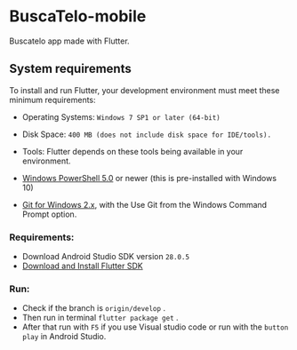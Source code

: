 # BuscaTelo-mobile

Buscatelo app made with Flutter.

## System requirements
To install and run Flutter, your development environment must meet these minimum requirements:

- Operating Systems: ```Windows 7 SP1 or later (64-bit)```

- Disk Space: ```400 MB (does not include disk space for IDE/tools).```

- Tools: Flutter depends on these tools being available in your environment.

- [Windows PowerShell 5.0](https://docs.microsoft.com/es-es/powershell/scripting/install/installing-windows-powershell?view=powershell-6) or newer (this is pre-installed with Windows 10)

- [Git for Windows 2.x](https://git-scm.com/download/win), with the Use Git from the Windows Command Prompt option.

### Requirements:
- Download Android Studio SDK version ```28.0.5```
- [Download and Install Flutter SDK](https://flutter.dev/docs/get-started/install)

### Run:

- Check if the branch is ```origin/develop``` .
- Then run in terminal ```flutter package get``` .
- After that run with ```F5``` if you use Visual studio code or run with the ```button play``` in Android Studio.

